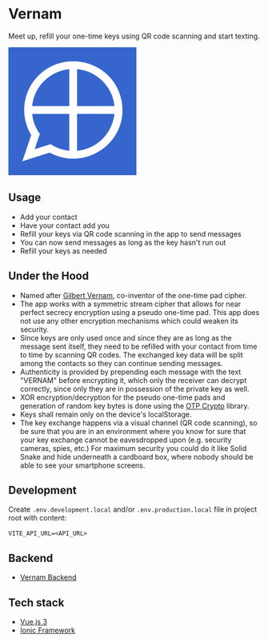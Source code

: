 # Vernam

Meet up, refill your one-time keys using QR code scanning and start texting.

![Vernam app icon](public/img/favicon-256x256.png)

## Usage
- Add your contact
- Have your contact add you
- Refill your keys via QR code scanning in the app to send messages
- You can now send messages as long as the key hasn't run out
- Refill your keys as needed

## Under the Hood
- Named after [Gilbert Vernam](https://en.wikipedia.org/wiki/Gilbert_Vernam), co-inventor of the one-time pad cipher.
- The app works with a symmetric stream cipher that allows for near perfect secrecy encryption using a pseudo one-time pad. This app does not use any other encryption mechanisms which could weaken its security.
- Since keys are only used once and since they are as long as the message sent itself, they need to be refilled with your contact from time to time by scanning QR codes. The exchanged key data will be split among the contacts so they can continue sending messages.
- Authenticity is provided by prepending each message with the text "VERNAM" before encrypting it, which only the receiver can decrypt correctly, since only they are in possession of the private key as well.
- XOR encryption/decryption for the pseudo one-time pads and generation of random key bytes is done using the [OTP Crypto](https://github.com/dag0310/otp-crypto) library.
- Keys shall remain only on the device's localStorage.
- The key exchange happens via a visual channel (QR code scanning), so be sure that you are in an environment where you know for sure that your key exchange cannot be eavesdropped upon (e.g. security cameras, spies, etc.) For maximum security you could do it like Solid Snake and hide underneath a cardboard box, where nobody should be able to see your smartphone screens.

## Development

Create `.env.development.local` and/or `.env.production.local` file in project root with content:
```
VITE_API_URL=<API_URL>
```

## Backend

- [Vernam Backend](https://github.com/dag0310/vernam-backend)

## Tech stack

- [Vue.js 3](https://vuejs.org/)
- [Ionic Framework](https://ionicframework.com)
